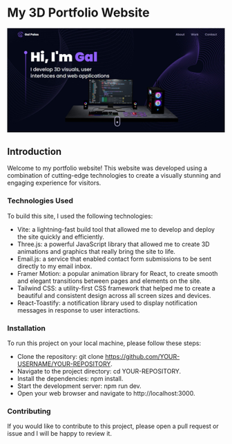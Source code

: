 # My 3D Portfolio Website

![3D Portfolio](https://github.com/GalPalas/3D_Portfolio/blob/master/src/assets/portfolio_image.jpeg?raw=true)

## Introduction
Welcome to my portfolio website! This website was developed using a combination of cutting-edge technologies to create a visually stunning and engaging experience for visitors.

### Technologies Used
To build this site, I used the following technologies:

- Vite: a lightning-fast build tool that allowed me to develop and deploy the site quickly and efficiently.
- Three.js: a powerful JavaScript library that allowed me to create 3D animations and graphics that really bring the site to life.
- Email.js: a service that enabled contact form submissions to be sent directly to my email inbox.
- Framer Motion: a popular animation library for React, to create smooth and elegant transitions between pages and elements on the site.
- Tailwind CSS: a utility-first CSS framework that helped me to create a beautiful and consistent design across all screen sizes and devices.
- React-Toastify: a notification library used to display notification messages in response to user interactions.

### Installation
To run this project on your local machine, please follow these steps:

- Clone the repository: git clone https://github.com/YOUR-USERNAME/YOUR-REPOSITORY.
- Navigate to the project directory: cd YOUR-REPOSITORY.
- Install the dependencies: npm install.
- Start the development server: npm run dev.
- Open your web browser and navigate to http://localhost:3000.

### Contributing
If you would like to contribute to this project, please open a pull request or issue and I will be happy to review it.

